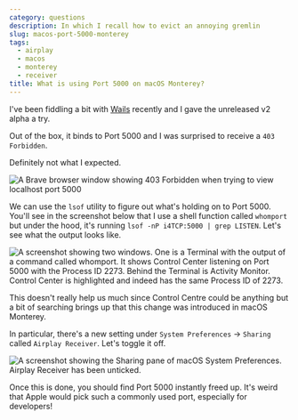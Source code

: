 ```yaml
---
category: questions
description: In which I recall how to evict an annoying gremlin
slug: macos-port-5000-monterey
tags:
  - airplay
  - macos
  - monterey
  - receiver
title: What is using Port 5000 on macOS Monterey?
---
```

I've been fiddling a bit with [Wails](https://github.com/wailsapp/wails) recently and I gave the unreleased v2 alpha a try.

Out of the box, it binds to Port 5000 and I was surprised to receive a `403 Forbidden`.

Definitely not what I expected.

![A Brave browser window showing 403 Forbidden when trying to view localhost port 5000](https://cdn.utf9k.net/questions/macos-port-5000-monterey/403-forbidden.png)

We can use the `lsof` utility to figure out what's holding on to Port 5000. You'll see in the screenshot below that I use a shell function called `whomport` but under the hood, it's running `lsof -nP i4TCP:5000 | grep LISTEN`. Let's see what the output looks like.

![A screenshot showing two windows. One is a Terminal with the output of a command called whomport. It shows Control Center listening on Port 5000 with the Process ID 2273. Behind the Terminal is Activity Monitor. Control Center is highlighted and indeed has the same Process ID of 2273.](https://cdn.utf9k.net/questions/macos-port-5000-monterey/whomport.png)

This doesn't really help us much since Control Centre could be anything but a bit of searching brings up that this change was introduced in macOS Monterey.

In particular, there's a new setting under `System Preferences` -> `Sharing` called `Airplay Receiver`.
Let's toggle it off.

![A screenshot showing the Sharing pane of macOS System Preferences. Airplay Receiver has been unticked.](https://cdn.utf9k.net/questions/macos-port-5000-monterey/airplay-sharing.png)

Once this is done, you should find Port 5000 instantly freed up. It's weird that Apple would pick such a commonly used port, especially for developers!

